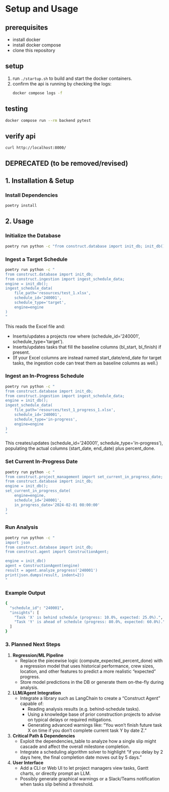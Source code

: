 # Setup and Usage

## prerequisites
- install docker
- install docker compose
- clone this repository

## setup
1. run `./startup.sh` to build and start the docker containers.
2. confirm the api is running by checking the logs:  
   ```bash
   docker compose logs -f
   ```

## testing
  ```bash
  docker compose run --rm backend pytest
  ```

## verify api
  ```bash
  curl http://localhost:8000/
  ```


DEPRECATED (to be removed/revised)
----------

## 1. Installation & Setup

### Install Dependencies

```bash
poetry install
```

## 2. Usage

### Initialize the Database

```bash
poetry run python -c "from construct.database import init_db; init_db()"
```

### Ingest a Target Schedule

```bash
poetry run python -c "
from construct.database import init_db;
from construct.ingestion import ingest_schedule_data;
engine = init_db();
ingest_schedule_data(
    file_path='resources/test_1.xlsx',
    schedule_id='240001',
    schedule_type='target',
    engine=engine
)
"
```

This reads the Excel file and:

* Inserts/updates a projects row where (schedule_id='240001', schedule_type='target').
* Inserts/updates tasks that fill the baseline columns (bl_start, bl_finish) if present.
* (If your Excel columns are instead named start_date/end_date for target tasks, the ingestion code can treat them as baseline columns as well.)

### Ingest an In-Progress Schedule

```bash
poetry run python -c "
from construct.database import init_db;
from construct.ingestion import ingest_schedule_data;
engine = init_db();
ingest_schedule_data(
    file_path='resources/test_1_progress_1.xlsx',
    schedule_id='240001',
    schedule_type='in-progress',
    engine=engine
)
"
```

This creates/updates (schedule_id='240001', schedule_type='in-progress'), populating the actual columns (start_date, end_date) plus percent_done.

### Set Current In-Progress Date

```bash
poetry run python -c "
from construct.project_management import set_current_in_progress_date;
from construct.database import init_db;
engine = init_db();
set_current_in_progress_date(
    engine=engine,
    schedule_id='240001',
    in_progress_date='2024-02-01 08:00:00'
)
"
```

### Run Analysis

```bash
poetry run python -c "
import json
from construct.database import init_db;
from construct.agent import ConstructionAgent;

engine = init_db()
agent = ConstructionAgent(engine)
result = agent.analyze_progress('240001')
print(json.dumps(result, indent=2))
"
```

### Example Output

```bash
{
  "schedule_id": "240001",
  "insights": [
    "Task 'X' is behind schedule (progress: 10.0%, expected: 25.0%).",
    "Task 'Y' is ahead of schedule (progress: 80.0%, expected: 60.0%)."
  ]
}
```

### 3. Planned Next Steps

1. **Regression/ML Pipeline**
	* Replace the piecewise logic (compute_expected_percent_done) with a regression model that uses historical performance, crew sizes, location, and other features to predict a more realistic “expected” progress.
	* Store model predictions in the DB or generate them on-the-fly during analysis.
2. **LLM/Agent Integration**
	* Integrate a library such as LangChain to create a “Construct Agent” capable of:
		+ Reading analysis results (e.g. behind-schedule tasks).
		+ Using a knowledge base of prior construction projects to advise on typical delays or required mitigations.
		+ Generating advanced warnings like: “You won’t finish future task X on time if you don’t complete current task Y by date Z.”
3. **Critical Path & Dependencies**
	* Exploit the dependencies_table to analyze how a single slip might cascade and affect the overall milestone completion.
	* Integrate a scheduling algorithm solver to highlight “if you delay by 2 days here, the final completion date moves out by 5 days.”
4. **User Interface**
	* Add a CLI or Web UI to let project managers view tasks, Gantt charts, or directly prompt an LLM.
	* Possibly generate graphical warnings or a Slack/Teams notification when tasks slip behind a threshold.
